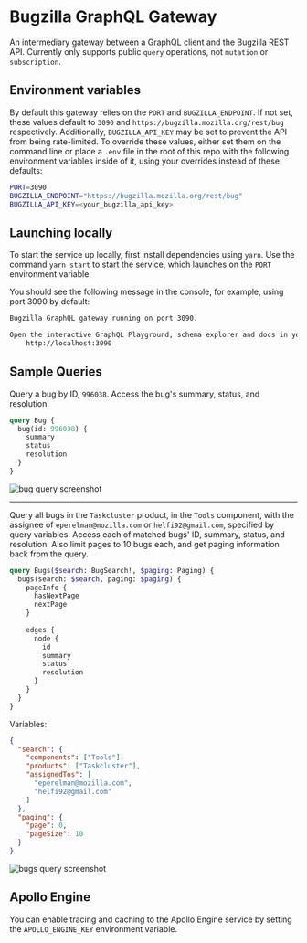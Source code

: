 # Bugzilla GraphQL Gateway

An intermediary gateway between a GraphQL client and the Bugzilla REST API.
Currently only supports public `query` operations, not `mutation` or `subscription`.

## Environment variables

By default this gateway relies on the `PORT` and `BUGZILLA_ENDPOINT`. If not set, these
values default to `3090` and `https://bugzilla.mozilla.org/rest/bug` respectively.
Additionally, `BUGZILLA_API_KEY` may be set to prevent the API from being rate-limited.
To override these values, either set them on the command line or
place a `.env` file in the root of this repo with the following environment variables
inside of it, using your overrides instead of these defaults:

```sh
PORT=3090
BUGZILLA_ENDPOINT="https://bugzilla.mozilla.org/rest/bug"
BUGZILLA_API_KEY=<your_bugzilla_api_key>
```

## Launching locally

To start the service up locally, first install dependencies using `yarn`.
Use the command `yarn start` to start the
service, which launches on the `PORT` environment variable.

You should see the following message in the console, for example, using port 3090 by default:

```bash
Bugzilla GraphQL gateway running on port 3090.

Open the interactive GraphQL Playground, schema explorer and docs in your browser at:
    http://localhost:3090
```

## Sample Queries

Query a bug by ID, `996038`. Access the bug's summary, status, and resolution:

```graphql
query Bug {
  bug(id: 996038) {
    summary
    status
    resolution
  }
}
```

![bug query screenshot](https://cldup.com/MkhcpV8RaL.png)

---

Query all bugs in the `Taskcluster` product, in the `Tools` component, with the
assignee of `eperelman@mozilla.com` or `helfi92@gmail.com`, specified by query variables.
Access each of matched bugs' ID, summary, status, and resolution. Also limit pages to 10 bugs each,
and get paging information back from the query.

```graphql
query Bugs($search: BugSearch!, $paging: Paging) {
  bugs(search: $search, paging: $paging) {
    pageInfo {
      hasNextPage
      nextPage
    }
    
    edges {
      node {
        id
        summary
        status
        resolution
      }
    }
  }
}
```

Variables:

```json
{
  "search": {
    "components": ["Tools"],
    "products": ["Taskcluster"],
    "assignedTos": [
      "eperelman@mozilla.com",
      "helfi92@gmail.com"
    ]
  },
  "paging": {
    "page": 0,
    "pageSize": 10
  }
}
```

![bugs query screenshot](https://cldup.com/vtI1XG7oc2.png)

## Apollo Engine

You can enable tracing and caching to the Apollo Engine service by setting the
`APOLLO_ENGINE_KEY` environment variable.
